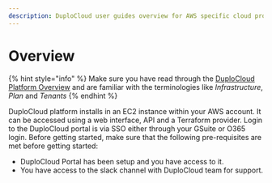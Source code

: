 ```yaml
---
description: DuploCloud user guides overview for AWS specific cloud provider deployments
---
```


# Overview

{% hint style="info" %}
Make sure you have read through the [DuploCloud Platform Overview](broken-reference) and are familiar with the terminologies like _Infrastructure_, _Plan_ and _Tenants_
{% endhint %}

DuploCloud platform installs in an EC2 instance within your AWS account. It can be accessed using a web interface, API and a Terraform provider. Login to the DuploCloud portal is via SSO either through your GSuite or O365 login. Before getting started, make sure that the following pre-requisites are met before getting started:

* DuploCloud Portal has been setup and you have access to it.
* You have access to the slack channel with DuploCloud team for support.

